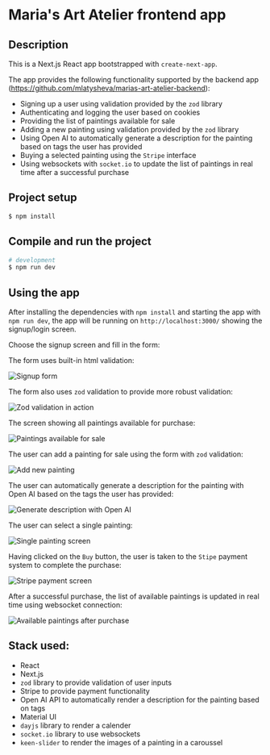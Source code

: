 # Maria's Art Atelier frontend app

## Description

This is a Next.js React app bootstrapped with `create-next-app`.

The app provides the following functionality supported by the backend app (https://github.com/mlatysheva/marias-art-atelier-backend):
- Signing up a user using validation provided by the `zod` library
- Authenticating and logging the user based on cookies
- Providing the list of paintings available for sale
- Adding a new painting using validation provided by the `zod` library
- Using Open AI to automatically generate a description for the painting based on tags the user has provided
- Buying a selected painting using the `Stripe` interface
- Using websockets with `socket.io` to update the list of paintings in real time after a successful purchase

## Project setup

```bash
$ npm install
```

## Compile and run the project

```bash
# development
$ npm run dev
```

## Using the app 

After installing the dependencies with `npm install` and starting the app with `npm run dev`, the app will be running on `http://localhost:3000/` showing the signup/login screen.

Choose the signup screen and fill in the form:

The form uses built-in html validation:

![Signup form](screenshots/signup_screen.png)

The form also uses `zod` validation to provide more robust validation:

![Zod validation in action](screenshots/signup_validation_screen.png)

The screen showing all paintings available for purchase:

![Paintings available for sale](screenshots/paintings_screen.png)

The user can add a painting for sale using the form with `zod` validation:

![Add new painting](screenshots/add_new_painting_screen.png)

The user can automatically generate a description for the painting with Open AI 
based on the tags the user has provided:

![Generate description with Open AI](screenshots/generate_description_with_openAI.png)

The user can select a single painting:

![Single painting screen](screenshots/single_painting_screen.png)

Having clicked on the `Buy` button, the user is taken to the `Stipe` payment system to complete the purchase:

![Stripe payment screen](screenshots/stripe_payment_screen.png)

After a successful purchase, the list of available paintings is updated in real time using websocket connection:

![Available paintings after purchase](screenshots/paintings_after_payment.png)

## Stack used:
- React
- Next.js
- `zod` library to provide validation of user inputs
- Stripe to provide payment functionality
- Open AI API to automatically render a description for the painting based on tags
- Material UI
- `dayjs` library to render a calender
- `socket.io` library to use websockets
- `keen-slider` to render the images of a painting in a caroussel
